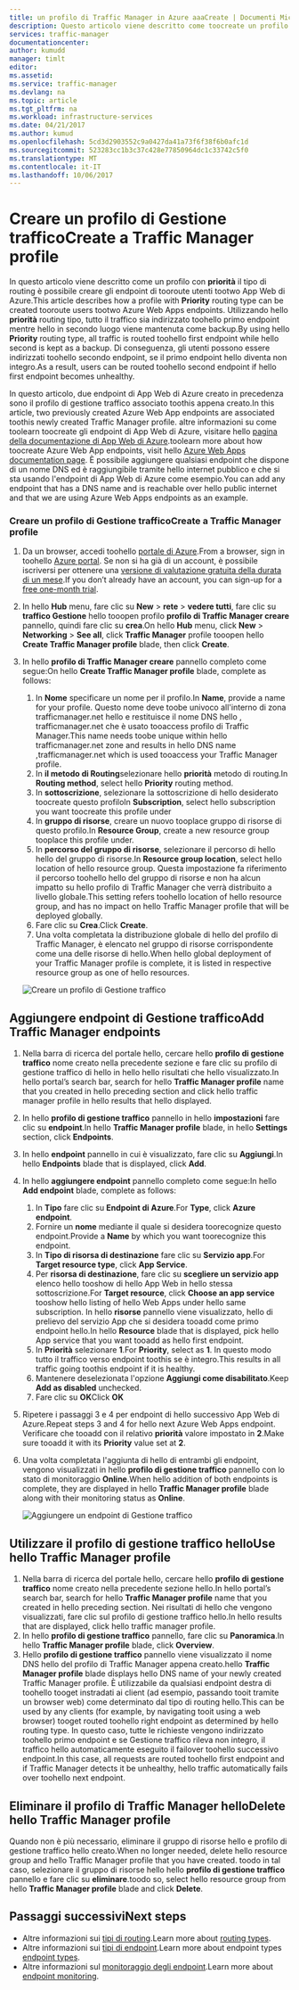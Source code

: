 ```yaml
---
title: un profilo di Traffic Manager in Azure aaaCreate | Documenti Microsoft
description: Questo articolo viene descritto come toocreate un profilo di Traffic Manager
services: traffic-manager
documentationcenter: 
author: kumudd
manager: timlt
editor: 
ms.assetid: 
ms.service: traffic-manager
ms.devlang: na
ms.topic: article
ms.tgt_pltfrm: na
ms.workload: infrastructure-services
ms.date: 04/21/2017
ms.author: kumud
ms.openlocfilehash: 5cd3d2903552c9a0427da41a73f6f38f6b0afc1d
ms.sourcegitcommit: 523283cc1b3c37c428e77850964dc1c33742c5f0
ms.translationtype: MT
ms.contentlocale: it-IT
ms.lasthandoff: 10/06/2017
---
```

# <a name="create-a-traffic-manager-profile"></a><span data-ttu-id="46db5-103">Creare un profilo di Gestione traffico</span><span class="sxs-lookup"><span data-stu-id="46db5-103">Create a Traffic Manager profile</span></span>

<span data-ttu-id="46db5-104">In questo articolo viene descritto come un profilo con **priorità** il tipo di routing è possibile creare gli endpoint di tooroute utenti tootwo App Web di Azure.</span><span class="sxs-lookup"><span data-stu-id="46db5-104">This article describes how a profile with **Priority** routing type can be created tooroute users tootwo Azure Web Apps endpoints.</span></span> <span data-ttu-id="46db5-105">Utilizzando hello **priorità** routing tipo, tutto il traffico sia indirizzato toohello primo endpoint mentre hello in secondo luogo viene mantenuta come backup.</span><span class="sxs-lookup"><span data-stu-id="46db5-105">By using hello **Priority** routing type, all traffic is routed toohello first endpoint while hello second is kept as a backup.</span></span> <span data-ttu-id="46db5-106">Di conseguenza, gli utenti possono essere indirizzati toohello secondo endpoint, se il primo endpoint hello diventa non integro.</span><span class="sxs-lookup"><span data-stu-id="46db5-106">As a result, users can be routed toohello second endpoint if hello first endpoint becomes unhealthy.</span></span>

<span data-ttu-id="46db5-107">In questo articolo, due endpoint di App Web di Azure creato in precedenza sono il profilo di gestione traffico associato toothis appena creato.</span><span class="sxs-lookup"><span data-stu-id="46db5-107">In this article, two previously created Azure Web App endpoints are associated toothis newly created Traffic Manager profile.</span></span> <span data-ttu-id="46db5-108">altre informazioni su come toolearn toocreate gli endpoint di App Web di Azure, visitare hello [pagina della documentazione di App Web di Azure](https://docs.microsoft.com/azure/app-service-web/).</span><span class="sxs-lookup"><span data-stu-id="46db5-108">toolearn more about how toocreate Azure Web App endpoints, visit hello [Azure Web Apps documentation page](https://docs.microsoft.com/azure/app-service-web/).</span></span> <span data-ttu-id="46db5-109">È possibile aggiungere qualsiasi endpoint che dispone di un nome DNS ed è raggiungibile tramite hello internet pubblico e che si sta usando l'endpoint di App Web di Azure come esempio.</span><span class="sxs-lookup"><span data-stu-id="46db5-109">You can add any endpoint that has a DNS name and is reachable over hello public internet and that we are using Azure Web Apps endpoints as an example.</span></span>

### <a name="create-a-traffic-manager-profile"></a><span data-ttu-id="46db5-110">Creare un profilo di Gestione traffico</span><span class="sxs-lookup"><span data-stu-id="46db5-110">Create a Traffic Manager profile</span></span>
1. <span data-ttu-id="46db5-111">Da un browser, accedi toohello [portale di Azure](http://portal.azure.com).</span><span class="sxs-lookup"><span data-stu-id="46db5-111">From a browser, sign in toohello [Azure portal](http://portal.azure.com).</span></span> <span data-ttu-id="46db5-112">Se non si ha già di un account, è possibile iscriversi per ottenere una [versione di valutazione gratuita della durata di un mese](https://azure.microsoft.com/free/).</span><span class="sxs-lookup"><span data-stu-id="46db5-112">If you don’t already have an account, you can sign-up for a [free one-month trial](https://azure.microsoft.com/free/).</span></span> 
2. <span data-ttu-id="46db5-113">In hello **Hub** menu, fare clic su **New** > **rete** > **vedere tutti**, fare clic su **traffico Gestione** hello tooopen profilo **profilo di Traffic Manager creare** pannello, quindi fare clic su **crea**.</span><span class="sxs-lookup"><span data-stu-id="46db5-113">On hello **Hub** menu, click **New** > **Networking** > **See all**, click **Traffic Manager** profile tooopen hello **Create Traffic Manager profile** blade, then click **Create**.</span></span>
3. <span data-ttu-id="46db5-114">In hello **profilo di Traffic Manager creare** pannello completo come segue:</span><span class="sxs-lookup"><span data-stu-id="46db5-114">On hello **Create Traffic Manager profile** blade, complete as follows:</span></span>
    1. <span data-ttu-id="46db5-115">In **Nome** specificare un nome per il profilo.</span><span class="sxs-lookup"><span data-stu-id="46db5-115">In **Name**, provide a name for your profile.</span></span> <span data-ttu-id="46db5-116">Questo nome deve toobe univoco all'interno di zona trafficmanager.net hello e restituisce il nome DNS hello <name>, trafficmanager.net che è usato tooaccess profilo di Traffic Manager.</span><span class="sxs-lookup"><span data-stu-id="46db5-116">This name needs toobe unique within hello trafficmanager.net zone and results in hello DNS name <name>,trafficmanager.net which is used tooaccess your Traffic Manager profile.</span></span>
    2. <span data-ttu-id="46db5-117">In **il metodo di Routing**selezionare hello **priorità** metodo di routing.</span><span class="sxs-lookup"><span data-stu-id="46db5-117">In **Routing method**, select hello **Priority** routing method.</span></span>
    3. <span data-ttu-id="46db5-118">In **sottoscrizione**, selezionare la sottoscrizione di hello desiderato toocreate questo profilo</span><span class="sxs-lookup"><span data-stu-id="46db5-118">In **Subscription**, select hello subscription you want toocreate this profile under</span></span>
    4. <span data-ttu-id="46db5-119">In **gruppo di risorse**, creare un nuovo tooplace gruppo di risorse di questo profilo.</span><span class="sxs-lookup"><span data-stu-id="46db5-119">In **Resource Group**, create a new resource group tooplace this profile under.</span></span>
    5. <span data-ttu-id="46db5-120">In **percorso del gruppo di risorse**, selezionare il percorso di hello hello del gruppo di risorse.</span><span class="sxs-lookup"><span data-stu-id="46db5-120">In **Resource group location**, select hello location of hello resource group.</span></span> <span data-ttu-id="46db5-121">Questa impostazione fa riferimento il percorso toohello hello del gruppo di risorse e non ha alcun impatto su hello profilo di Traffic Manager che verrà distribuito a livello globale.</span><span class="sxs-lookup"><span data-stu-id="46db5-121">This setting refers toohello location of hello resource group, and has no impact on hello Traffic Manager profile that will be deployed globally.</span></span>
    6. <span data-ttu-id="46db5-122">Fare clic su **Crea**.</span><span class="sxs-lookup"><span data-stu-id="46db5-122">Click **Create**.</span></span>
    7. <span data-ttu-id="46db5-123">Una volta completata la distribuzione globale di hello del profilo di Traffic Manager, è elencato nel gruppo di risorse corrispondente come una delle risorse di hello.</span><span class="sxs-lookup"><span data-stu-id="46db5-123">When hello global deployment of your Traffic Manager profile is complete, it is listed in respective resource group as one of hello resources.</span></span>

    ![Creare un profilo di Gestione traffico](./media/traffic-manager-create-profile/Create-traffic-manager-profile.png)

## <a name="add-traffic-manager-endpoints"></a><span data-ttu-id="46db5-125">Aggiungere endpoint di Gestione traffico</span><span class="sxs-lookup"><span data-stu-id="46db5-125">Add Traffic Manager endpoints</span></span>

1. <span data-ttu-id="46db5-126">Nella barra di ricerca del portale hello, cercare hello **profilo di gestione traffico** nome creato nella precedente sezione e fare clic su profilo di gestione traffico di hello in hello hello risultati che hello visualizzato.</span><span class="sxs-lookup"><span data-stu-id="46db5-126">In hello portal’s search bar, search for hello **Traffic Manager profile** name that you created in hello preceding section and click hello traffic manager profile in hello results that hello displayed.</span></span>
2. <span data-ttu-id="46db5-127">In hello **profilo di gestione traffico** pannello in hello **impostazioni** fare clic su **endpoint**.</span><span class="sxs-lookup"><span data-stu-id="46db5-127">In hello **Traffic Manager profile** blade, in hello **Settings** section, click **Endpoints**.</span></span>
3. <span data-ttu-id="46db5-128">In hello **endpoint** pannello in cui è visualizzato, fare clic su **Aggiungi**.</span><span class="sxs-lookup"><span data-stu-id="46db5-128">In hello **Endpoints** blade that is displayed, click **Add**.</span></span>
4. <span data-ttu-id="46db5-129">In hello **aggiungere endpoint** pannello completo come segue:</span><span class="sxs-lookup"><span data-stu-id="46db5-129">In hello **Add endpoint** blade, complete as follows:</span></span>
    1. <span data-ttu-id="46db5-130">In **Tipo** fare clic su **Endpoint di Azure**.</span><span class="sxs-lookup"><span data-stu-id="46db5-130">For **Type**, click **Azure endpoint**.</span></span>
    2. <span data-ttu-id="46db5-131">Fornire un **nome** mediante il quale si desidera toorecognize questo endpoint.</span><span class="sxs-lookup"><span data-stu-id="46db5-131">Provide a **Name** by which you want toorecognize this endpoint.</span></span>
    3. <span data-ttu-id="46db5-132">In **Tipo di risorsa di destinazione** fare clic su **Servizio app**.</span><span class="sxs-lookup"><span data-stu-id="46db5-132">For **Target resource type**, click **App Service**.</span></span>
    4. <span data-ttu-id="46db5-133">Per **risorsa di destinazione**, fare clic su **scegliere un servizio app** elenco hello tooshow di hello App Web in hello stessa sottoscrizione.</span><span class="sxs-lookup"><span data-stu-id="46db5-133">For **Target resource**, click **Choose an app service** tooshow hello listing of hello Web Apps under hello same subscription.</span></span> <span data-ttu-id="46db5-134">In hello **risorse** pannello viene visualizzato, hello di prelievo del servizio App che si desidera tooadd come primo endpoint hello.</span><span class="sxs-lookup"><span data-stu-id="46db5-134">In hello **Resource** blade that is displayed, pick hello App service that you want tooadd as hello first endpoint.</span></span>
    5. <span data-ttu-id="46db5-135">In **Priorità** selezionare **1**.</span><span class="sxs-lookup"><span data-stu-id="46db5-135">For **Priority**, select as **1**.</span></span> <span data-ttu-id="46db5-136">In questo modo tutto il traffico verso endpoint toothis se è integro.</span><span class="sxs-lookup"><span data-stu-id="46db5-136">This results in all traffic going toothis endpoint if it is healthy.</span></span>
    6. <span data-ttu-id="46db5-137">Mantenere deselezionata l'opzione **Aggiungi come disabilitato**.</span><span class="sxs-lookup"><span data-stu-id="46db5-137">Keep **Add as disabled** unchecked.</span></span>
    7. <span data-ttu-id="46db5-138">Fare clic su **OK**</span><span class="sxs-lookup"><span data-stu-id="46db5-138">Click **OK**</span></span>
5.  <span data-ttu-id="46db5-139">Ripetere i passaggi 3 e 4 per endpoint di hello successivo App Web di Azure.</span><span class="sxs-lookup"><span data-stu-id="46db5-139">Repeat steps 3 and 4 for hello next Azure Web Apps endpoint.</span></span> <span data-ttu-id="46db5-140">Verificare che tooadd con il relativo **priorità** valore impostato in **2**.</span><span class="sxs-lookup"><span data-stu-id="46db5-140">Make sure tooadd it with its **Priority** value set at **2**.</span></span>
6.  <span data-ttu-id="46db5-141">Una volta completata l'aggiunta di hello di entrambi gli endpoint, vengono visualizzati in hello **profilo di gestione traffico** pannello con lo stato di monitoraggio **Online**.</span><span class="sxs-lookup"><span data-stu-id="46db5-141">When hello addition of both endpoints is complete, they are displayed in hello **Traffic Manager profile** blade along with their monitoring status as **Online**.</span></span>

    ![Aggiungere un endpoint di Gestione traffico](./media/traffic-manager-create-profile/add-traffic-manager-endpoint.png)

## <a name="use-hello-traffic-manager-profile"></a><span data-ttu-id="46db5-143">Utilizzare il profilo di gestione traffico hello</span><span class="sxs-lookup"><span data-stu-id="46db5-143">Use hello Traffic Manager profile</span></span>
1.  <span data-ttu-id="46db5-144">Nella barra di ricerca del portale hello, cercare hello **profilo di gestione traffico** nome creato nella precedente sezione hello.</span><span class="sxs-lookup"><span data-stu-id="46db5-144">In hello portal’s search bar, search for hello **Traffic Manager profile** name that you created in hello preceding section.</span></span> <span data-ttu-id="46db5-145">Nei risultati di hello che vengono visualizzati, fare clic sul profilo di gestione traffico hello.</span><span class="sxs-lookup"><span data-stu-id="46db5-145">In hello results that are displayed, click hello traffic manager profile.</span></span>
2. <span data-ttu-id="46db5-146">In hello **profilo di gestione traffico** pannello, fare clic su **Panoramica**.</span><span class="sxs-lookup"><span data-stu-id="46db5-146">In hello **Traffic Manager profile** blade, click **Overview**.</span></span>
3. <span data-ttu-id="46db5-147">Hello **profilo di gestione traffico** pannello viene visualizzato il nome DNS hello del profilo di Traffic Manager appena creato.</span><span class="sxs-lookup"><span data-stu-id="46db5-147">hello **Traffic Manager profile** blade displays hello DNS name of your newly created Traffic Manager profile.</span></span> <span data-ttu-id="46db5-148">È utilizzabile da qualsiasi endpoint destra di toohello tooget instradati ai client (ad esempio, passando tooit tramite un browser web) come determinato dal tipo di routing hello.</span><span class="sxs-lookup"><span data-stu-id="46db5-148">This can be used by any clients (for example, by navigating tooit using a web browser) tooget routed toohello right endpoint as determined by hello routing type.</span></span> <span data-ttu-id="46db5-149">In questo caso, tutte le richieste vengono indirizzato toohello primo endpoint e se Gestione traffico rileva non integro, il traffico hello automaticamente eseguito il failover toohello successivo endpoint.</span><span class="sxs-lookup"><span data-stu-id="46db5-149">In this case, all requests are routed toohello first endpoint and if Traffic Manager detects it be unhealthy, hello traffic automatically fails over toohello next endpoint.</span></span>

## <a name="delete-hello-traffic-manager-profile"></a><span data-ttu-id="46db5-150">Eliminare il profilo di Traffic Manager hello</span><span class="sxs-lookup"><span data-stu-id="46db5-150">Delete hello Traffic Manager profile</span></span>
<span data-ttu-id="46db5-151">Quando non è più necessario, eliminare il gruppo di risorse hello e profilo di gestione traffico hello creato.</span><span class="sxs-lookup"><span data-stu-id="46db5-151">When no longer needed, delete hello resource group and hello Traffic Manager profile that you have created.</span></span> <span data-ttu-id="46db5-152">toodo in tal caso, selezionare il gruppo di risorse hello hello **profilo di gestione traffico** pannello e fare clic su **eliminare**.</span><span class="sxs-lookup"><span data-stu-id="46db5-152">toodo so, select hello resource group from hello **Traffic Manager profile** blade and click **Delete**.</span></span>

## <a name="next-steps"></a><span data-ttu-id="46db5-153">Passaggi successivi</span><span class="sxs-lookup"><span data-stu-id="46db5-153">Next steps</span></span>

- <span data-ttu-id="46db5-154">Altre informazioni sui [tipi di routing](traffic-manager-routing-methods.md).</span><span class="sxs-lookup"><span data-stu-id="46db5-154">Learn more about [routing types](traffic-manager-routing-methods.md).</span></span>
- <span data-ttu-id="46db5-155">Altre informazioni sui [tipi di endpoint](traffic-manager-endpoint-types.md).</span><span class="sxs-lookup"><span data-stu-id="46db5-155">Learn more about endpoint types [endpoint types](traffic-manager-endpoint-types.md).</span></span>
- <span data-ttu-id="46db5-156">Altre informazioni sul [monitoraggio degli endpoint](traffic-manager-monitoring.md).</span><span class="sxs-lookup"><span data-stu-id="46db5-156">Learn more about [endpoint monitoring](traffic-manager-monitoring.md).</span></span>



